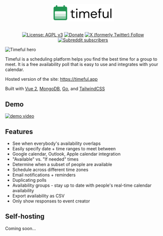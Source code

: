 <div align="center">
  
<img src="./.github/assets/images/logo.svg" width="200px" alt="Timeful logo" />

</div>
<br />
<div align="center">

[![License: AGPL v3](https://img.shields.io/badge/License-AGPL_v3-orange.svg)](https://www.gnu.org/licenses/agpl-3.0)
[![Donate](https://img.shields.io/badge/-Donate%20with%20Paypal-blue?logo=paypal)](https://www.paypal.com/donate/?hosted_button_id=KWCH6LGJCP6E6)
[![X (formerly Twitter) Follow](https://img.shields.io/twitter/follow/timeful_app?label=%40timeful_app&labelColor=white)](https://x.com/timeful_app)
[![Subreddit subscribers](https://img.shields.io/reddit/subreddit-subscribers/schej?label=join%20r%2Fschej)](https://www.reddit.com/r/schej/)

</div>

<img src="./.github/assets/images/hero.jpg" alt="Timeful hero" />

Timeful is a scheduling platform helps you find the best time for a group to meet. It is a free availability poll that is easy to use and integrates with your calendar.

Hosted version of the site: https://timeful.app

Built with [Vue 2](https://github.com/vuejs/vue), [MongoDB](https://github.com/mongodb/mongo), [Go](https://github.com/golang/go), and [TailwindCSS](https://github.com/tailwindlabs/tailwindcss)

## Demo

[![demo video](http://markdown-videos-api.jorgenkh.no/youtube/vFkBC8BrkOk)](https://www.youtube.com/watch?v=vFkBC8BrkOk)

## Features

- See when everybody's availability overlaps
- Easily specify date + time ranges to meet between
- Google calendar, Outlook, Apple calendar integration
- "Available" vs. "If needed" times
- Determine when a subset of people are available
- Schedule across different time zones
- Email notifications + reminders
- Duplicating polls
- Availability groups - stay up to date with people's real-time calendar availability
- Export availability as CSV
- Only show responses to event creator

## Self-hosting

Coming soon...
